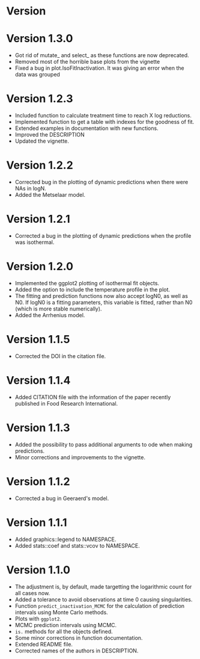 
# Version

# Version 1.3.0

* Got rid of mutate_ and select_ as these functions are now deprecated.
* Removed most of the horrible base plots from the vignette
* Fixed a bug in plot.IsoFitInactivation. It was giving an error when the data was grouped

# Version 1.2.3

* Included function to calculate treatment time to reach X log reductions.
* Implemented function to get a table with indexes for the goodness of fit.
* Extended examples in documentation with new functions.
* Improved the DESCRIPTION
* Updated the vignette.

# Version 1.2.2

* Corrected bug in the plotting of dynamic predictions when there were NAs in logN.
* Added the Metselaar model.

# Version 1.2.1

* Corrected a bug in the plotting of dynamic predictions when the
profile was isothermal.

# Version 1.2.0

* Implemented the ggplot2 plotting of isothermal fit objects.
* Added the option to include the temperature profile in the
plot.
* The fitting and prediction functions now also accept logN0, as well
as N0. If logN0 is a fitting parameters, this variable is fitted, rather
than N0 (which is more stable numerically).
* Added the Arrhenius model.

# Version 1.1.5

* Corrected the DOI in the citation file.

# Version 1.1.4

* Added CITATION file with the information of the paper recently published in Food Research International.

# Version 1.1.3

* Added the possibility to pass additional arguments to ode when making predictions.
* Minor corrections and improvements to the vignette.

# Version 1.1.2

* Corrected a bug in Geeraerd's model.

# Version 1.1.1

* Added graphics::legend to NAMESPACE.
* Added stats::coef and stats::vcov to NAMESPACE.

# Version 1.1.0

* The adjustment is, by default, made targetting the logarithmic count for all cases now.
* Added a tolerance to avoid observations at time 0 causing singularities.
* Function `predict_inactivation_MCMC` for the calculation of prediction
intervals using Monte Carlo methods.
* Plots with `ggplot2`.
* MCMC prediction intervals using MCMC.
* `is.` methods for all the objects defined.
* Some minor corrections in function documentation.
* Extended README file.
* Corrected names of the authors in DESCRIPTION.
